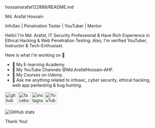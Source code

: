 hossainarafat122888/README.md

Md. Arafat Hossain

InfoSec | Penetration Tester | YouTuber | Mentor

Hello! I'm Md. Arafat, IT Security Professional & Have Rich Experience in Ethical Hacking & Web Penetration Testing. Also, I'm verified YouTuber, Instructor & Tech-Enthusiast.

Here is what i'm working on 👋

- 🔭 My E-learning Academy. 
- 🔭 My YouTube Channels @Md.ArafatHossain-AHF. 
- 🔭 My Courses on Udemy. 
- 💬 Ask me anything related to infosec, cyber security, ethical hacking, web app pentesting & bug hunting. 


[<img src='https://cdn.jsdelivr.net/npm/simple-icons@3.0.1/icons/github.svg' alt='github' height='40'>](https://github.com/hossainarafat122888)  [<img src='https://cdn.jsdelivr.net/npm/simple-icons@3.0.1/icons/facebook.svg' alt='facebook' height='40'>](https://www.facebook.com/hossainarafat122888)  [<img src='https://cdn.jsdelivr.net/npm/simple-icons@3.0.1/icons/instagram.svg' alt='instagram' height='40'>](https://www.instagram.com/hossainarafat122888/)  [<img src='https://cdn.jsdelivr.net/npm/simple-icons@3.0.1/icons/youtube.svg' alt='YouTube' height='40'>](https://www.youtube.com/channel/@Md.ArafatHossain-AHF)  

![GitHub stats](https://github-readme-stats.vercel.app/api?username=hossainarafat122888&show_icons=true)  

Thank You!

